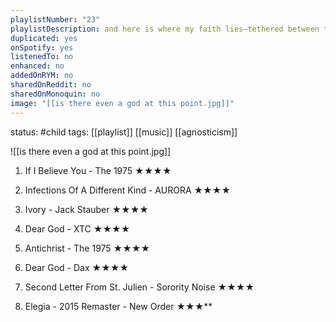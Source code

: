 ```yaml
---
playlistNumber: "23"
playlistDescription: and here is where my faith lies—tethered between the crossroads, the war of religion, never ever getting an answer no matter how loud i shout
duplicated: yes
onSpotify: yes
listenedTo: no
enhanced: no
addedOnRYM: no
sharedOnReddit: no
sharedOnMonoquin: no
image: "[[is there even a god at this point.jpg]]"
---
```

status: #child 
tags: [[playlist]] [[music]] [[agnosticism]]

![[is there even a god at this point.jpg]]

1. If I Believe You - The 1975 ★★★★
    
2. Infections Of A Different Kind - AURORA ★★★★
    
3. Ivory - Jack Stauber ★★★★
    
4. Dear God - XTC ★★★★
    
5. Antichrist - The 1975 ★★★★
    
6. Dear God - Dax ★★★★
    
7. Second Letter From St. Julien - Sorority Noise ★★★★
    
8. Elegia - 2015 Remaster - New Order ★★★**

